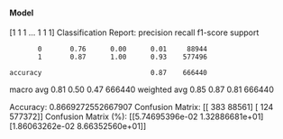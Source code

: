 #### Model
[1 1 1 ... 1 1 1]
Classification Report:
              precision    recall  f1-score   support

           0       0.76      0.00      0.01     88944
           1       0.87      1.00      0.93    577496

    accuracy                           0.87    666440
   macro avg       0.81      0.50      0.47    666440
weighted avg       0.85      0.87      0.81    666440

Accuracy: 0.8669272552667907
Confusion Matrix:
[[   383  88561]
 [   124 577372]]
Confusion Matrix (%):
[[5.74695396e-02 1.32886681e+01]
 [1.86063262e-02 8.66352560e+01]]
